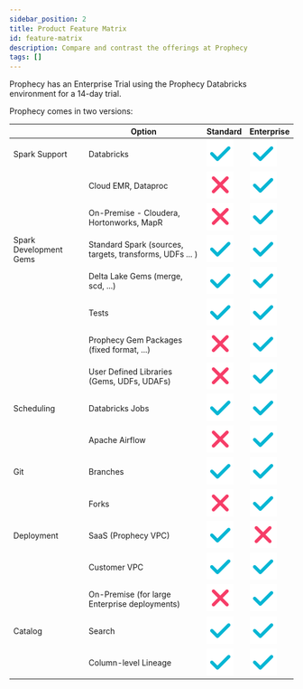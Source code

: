 ```yaml
---
sidebar_position: 2
title: Product Feature Matrix
id: feature-matrix
description: Compare and contrast the offerings at Prophecy
tags: []
---
```


Prophecy has an Enterprise Trial using the Prophecy Databricks environment for a 14-day trial.

Prophecy comes in two versions:

|                        | Option                                                   | Standard                 | Enterprise               |
| ---------------------- | -------------------------------------------------------- | ------------------------ | ------------------------ |
| Spark Support          | Databricks                                               | ![Tick](./img/tick.svg)  | ![Tick](./img/tick.svg)  |
|                        | Cloud EMR, Dataproc                                      | ![Tick](./img/cross.svg) | ![Tick](./img/tick.svg)  |
|                        | On-Premise - Cloudera, Hortonworks, MapR                 | ![Tick](./img/cross.svg) | ![Tick](./img/tick.svg)  |
| Spark Development Gems | Standard Spark (sources, targets, transforms, UDFs ... ) | ![Tick](./img/tick.svg)  | ![Tick](./img/tick.svg)  |
|                        | Delta Lake Gems (merge, scd, ...)                        | ![Tick](./img/tick.svg)  | ![Tick](./img/tick.svg)  |
|                        | Tests                                                    | ![Tick](./img/tick.svg)  | ![Tick](./img/tick.svg)  |
|                        | Prophecy Gem Packages (fixed format, ...)                | ![Tick](./img/cross.svg) | ![Tick](./img/tick.svg)  |
|                        | User Defined Libraries (Gems, UDFs, UDAFs)               | ![Tick](./img/cross.svg) | ![Tick](./img/tick.svg)  |
| Scheduling             | Databricks Jobs                                          | ![Tick](./img/tick.svg)  | ![Tick](./img/tick.svg)  |
|                        | Apache Airflow                                           | ![Tick](./img/cross.svg) | ![Tick](./img/tick.svg)  |
| Git                    | Branches                                                 | ![Tick](./img/tick.svg)  | ![Tick](./img/tick.svg)  |
|                        | Forks                                                    | ![Tick](./img/cross.svg) | ![Tick](./img/tick.svg)  |
| Deployment             | SaaS (Prophecy VPC)                                      | ![Tick](./img/tick.svg)  | ![Tick](./img/cross.svg) |
|                        | Customer VPC                                             | ![Tick](./img/tick.svg)  | ![Tick](./img/tick.svg)  |
|                        | On-Premise (for large Enterprise deployments)            | ![Tick](./img/cross.svg) | ![Tick](./img/tick.svg)  |
| Catalog                | Search                                                   | ![Tick](./img/tick.svg)  | ![Tick](./img/tick.svg)  |
|                        | Column-level Lineage                                     | ![Tick](./img/tick.svg)  | ![Tick](./img/tick.svg)  |
